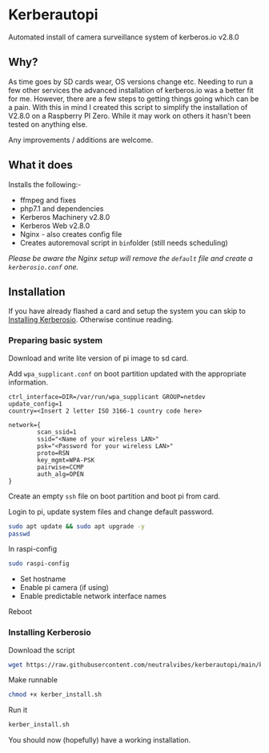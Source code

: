 # Kerberautopi

Automated install of camera surveillance system of kerberos.io v2.8.0

## Why?

As time goes by SD cards wear, OS versions change etc. Needing to run a few other services the advanced installation of kerberos.io was a better fit for me. However, there are a few steps to getting things going which can be a pain. With this in mind I created this script to simplify the installation of V2.8.0 on a Raspberry PI Zero. While it may work on others it hasn't been tested on anything else. 

Any improvements / additions are welcome.

## What it does

Installs the following:-

* ffmpeg and fixes
* php7.1 and dependencies
* Kerberos Machinery v2.8.0
* Kerberos Web v2.8.0
* Nginx - also creates config file
* Creates autoremoval script in `bin`folder (still needs scheduling)

_Please be aware the Nginx setup will remove the `default` file and create a `kerberosio.conf` one._

## Installation

If you have already flashed a card and setup the system you can skip to [Installing Kerberosio](#installing-kerberosio). Otherwise continue reading.


### Preparing basic system

Download and write lite version of pi image to sd card.

Add `wpa_supplicant.conf` on boot partition updated with the appropriate information.

```nano
ctrl_interface=DIR=/var/run/wpa_supplicant GROUP=netdev
update_config=1
country=<Insert 2 letter ISO 3166-1 country code here>

network={
        scan_ssid=1
        ssid="<Name of your wireless LAN>"
        psk="<Password for your wireless LAN>"
        proto=RSN
        key_mgmt=WPA-PSK
        pairwise=CCMP
        auth_alg=OPEN
}
```

Create an empty `ssh` file on boot partition and boot pi from card.

Login to pi, update system files and change default password.

```bash
sudo apt update && sudo apt upgrade -y
passwd
```

In raspi-config

```bash
sudo raspi-config
```

* Set hostname
* Enable pi camera (if using)
* Enable predictable network interface names

Reboot

### Installing Kerberosio

Download the script

```bash
wget https://raw.githubusercontent.com/neutralvibes/kerberautopi/main/kerber_install.sh
```

Make runnable

```bash
chmod +x kerber_install.sh
```

Run it

```bash
kerber_install.sh
```

You should now (hopefully) have a working installation.
